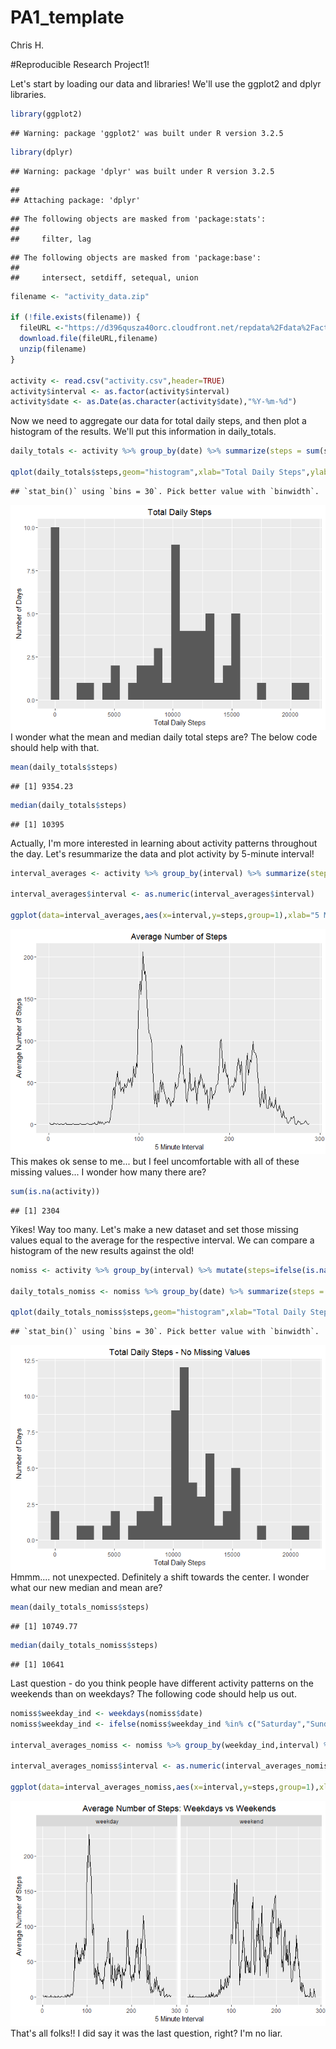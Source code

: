 # PA1_template
Chris H.  

#Reproducible Research Project1!

Let's start by loading our data and libraries! We'll use the ggplot2 and dplyr libraries.

```r
library(ggplot2)
```

```
## Warning: package 'ggplot2' was built under R version 3.2.5
```

```r
library(dplyr)
```

```
## Warning: package 'dplyr' was built under R version 3.2.5
```

```
## 
## Attaching package: 'dplyr'
```

```
## The following objects are masked from 'package:stats':
## 
##     filter, lag
```

```
## The following objects are masked from 'package:base':
## 
##     intersect, setdiff, setequal, union
```

```r
filename <- "activity_data.zip"

if (!file.exists(filename)) {
  fileURL <-"https://d396qusza40orc.cloudfront.net/repdata%2Fdata%2Factivity.zip"
  download.file(fileURL,filename)
  unzip(filename)
}

activity <- read.csv("activity.csv",header=TRUE)
activity$interval <- as.factor(activity$interval)
activity$date <- as.Date(as.character(activity$date),"%Y-%m-%d")
```
Now we need to aggregate our data for total daily steps, and then plot a histogram of the results. We'll put this information in daily_totals.


```r
daily_totals <- activity %>% group_by(date) %>% summarize(steps = sum(steps,na.rm=TRUE))

qplot(daily_totals$steps,geom="histogram",xlab="Total Daily Steps",ylab="Number of Days",main="Total Daily Steps")
```

```
## `stat_bin()` using `bins = 30`. Pick better value with `binwidth`.
```

![](PA1_template_files/figure-html/unnamed-chunk-2-1.png)<!-- -->
I wonder what the mean and median daily total steps are? The below code should help with that.


```r
mean(daily_totals$steps)
```

```
## [1] 9354.23
```

```r
median(daily_totals$steps)
```

```
## [1] 10395
```

Actually, I'm more interested in learning about activity patterns throughout the day. Let's resummarize the data and plot activity by 5-minute interval!


```r
interval_averages <- activity %>% group_by(interval) %>% summarize(steps = mean(steps,na.rm=TRUE))

interval_averages$interval <- as.numeric(interval_averages$interval)

ggplot(data=interval_averages,aes(x=interval,y=steps,group=1),xlab="5 Minute Interval",ylab="Average Number of Steps",main="Average Number of Steps by 5 Minute Interval")+geom_line()+labs(x="5 Minute Interval",y="Average Number of Steps",title="Average Number of Steps")
```

![](PA1_template_files/figure-html/unnamed-chunk-4-1.png)<!-- -->
This makes ok sense to me... but I feel uncomfortable with all of these missing values... I wonder how many there are?


```r
sum(is.na(activity))
```

```
## [1] 2304
```
Yikes! Way too many. Let's make a new dataset and set those missing values equal to the average for the respective interval. We can compare a histogram of the new results against the old!

```r
nomiss <- activity %>% group_by(interval) %>% mutate(steps=ifelse(is.na(steps),as.integer(mean(steps,na.rm=TRUE)),steps))

daily_totals_nomiss <- nomiss %>% group_by(date) %>% summarize(steps = sum(steps,na.rm=TRUE))

qplot(daily_totals_nomiss$steps,geom="histogram",xlab="Total Daily Steps",ylab="Number of Days",main="Total Daily Steps - No Missing Values")
```

```
## `stat_bin()` using `bins = 30`. Pick better value with `binwidth`.
```

![](PA1_template_files/figure-html/unnamed-chunk-6-1.png)<!-- -->
Hmmm.... not unexpected. Definitely a shift towards the center. I wonder what our new median and mean are?

```r
mean(daily_totals_nomiss$steps)
```

```
## [1] 10749.77
```

```r
median(daily_totals_nomiss$steps)
```

```
## [1] 10641
```
Last question - do you think people have different activity patterns on the weekends than on weekdays? The following code should help us out.

```r
nomiss$weekday_ind <- weekdays(nomiss$date)
nomiss$weekday_ind <- ifelse(nomiss$weekday_ind %in% c("Saturday","Sunday"),"weekend","weekday")

interval_averages_nomiss <- nomiss %>% group_by(weekday_ind,interval) %>% summarize(steps = mean(steps,na.rm=TRUE))

interval_averages_nomiss$interval <- as.numeric(interval_averages_nomiss$interval)

ggplot(data=interval_averages_nomiss,aes(x=interval,y=steps,group=1),xlab="5 Minute Interval",ylab="Average Number of Steps",main="Average Number of Steps by 5 Minute Interval")+geom_line()+labs(x="5 Minute Interval",y="Average Number of Steps",title="Average Number of Steps: Weekdays vs Weekends")+facet_grid(.~weekday_ind)
```

![](PA1_template_files/figure-html/unnamed-chunk-8-1.png)<!-- -->
That's all folks!! I did say it was the last question, right? I'm no liar.
